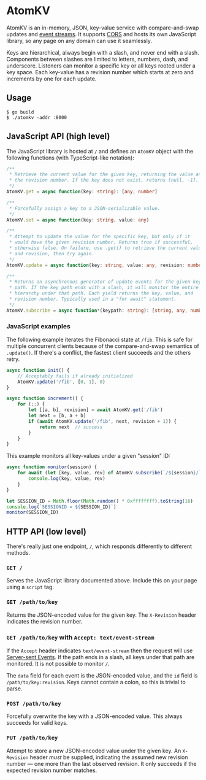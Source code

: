 # AtomKV

AtomKV is an in-memory, JSON, key-value service with compare-and-swap
updates and [event streams][es]. It supports [CORS][cors] and hosts its
own JavaScript library, so any page on any domain can use it seamlessly.

Keys are hierarchical, always begin with a slash, and never end with a
slash. Components between slashes are limited to letters, numbers, dash,
and underscore. Listeners can monitor a specific key or all keys rooted
under a key space. Each key-value has a revision number which starts at
zero and increments by one for each update.

## Usage

    $ go build
    $ ./atomkv -addr :8000

## JavaScript API (high level)

The JavaScript library is hosted at `/` and defines an `AtomKV` object
with the following functions (with TypeScript-like notation):

```ts
/**
 * Retrieve the current value for the given key, returning the value and
 * the revision number. If the key does not exist, returns [null, -1].
 */
AtomKV.get = async function(key: string): [any, number]

/**
 * Forcefully assign a key to a JSON-serializable value.
 */
AtomKV.set = async function(key: string, value: any)

/**
 * Attempt to update the value for the specific key, but only if it 
 * would have the given revision number. Returns true if successful,
 * otherwise false. On failure, use .get() to retrieve the current value
 * and revision, then try again.
 */
AtomKV.update = async function(key: string, value: any, revision: number): boolean

/**
 * Returns an asynchronous generator of update events for the given key
 * path. If the key path ends with a slash, it will monitor the entire
 * hierarchy under that path. Each yield returns the key, value, and
 * revision number. Typically used in a "for await" statement.
 */
AtomKV.subscribe = async function*(keypath: string): [string, any, number]
```

### JavaScript examples

The following example iterates the Fibonacci state at `/fib`. This is
safe for multiple concurrent clients because of the compare-and-swap
semantics of `.update()`. If there's a conflict, the fastest client
succeeds and the others retry.

```js
async function init() {
    // Acceptably fails if already initialized
    AtomKV.update('/fib', [0, 1], 0)
}

async function increment() {
    for (;;) {
        let [[a, b], revision] = await AtomKV.get('/fib')
        let next = [b, a + b]
        if (await AtomKV.update('/fib', next, revision + 1)) {
            return next  // success
        }
    }
}
```

This example monitors all key-values under a given "session" ID:

```js
async function monitor(session) {
    for await (let [key, value, rev] of AtomKV.subscribe(`/${session}/`)) {
        console.log(key, value, rev)
    }
}

let SESSION_ID = Math.floor(Math.random() * 0xffffffff).toString(16)
console.log(`SESSIONID = ${SESSION_ID}`)
monitor(SESSION_ID)
```

## HTTP API (low level)

There's really just one endpoint, `/`, which responds differently to
different methods.

### `GET /`

Serves the JavaScript library documented above. Include this on your
page using a `script` tag. 

### `GET /path/to/key`

Returns the JSON-encoded value for the given key. The `X-Revision`
header indicates the revision number.

### `GET /path/to/key` with `Accept: text/event-stream`

If the `Accept` header indicates `text/event-stream` then the request
will use [Server-sent Events][sse]. If the path ends in a slash, all
keys under that path are monitored. It is not possible to monitor `/`.

The `data` field for each event is the JSON-encoded value, and the `id`
field is `/path/to/key:revision`. Keys cannot contain a colon, so this
is trivial to parse.

### `POST /path/to/key`

Forcefully overwrite the key with a JSON-encoded value. This always
succeeds for valid keys.

### `PUT /path/to/key`

Attempt to store a new JSON-encoded value under the given key. An
`X-Revision` header *must* be supplied, indicating the assumed new
revision number — one more than the last observed revision. It only
succeeds if the expected revision number matches.


[cors]: https://developer.mozilla.org/en-US/docs/Glossary/CORS
[es]: https://developer.mozilla.org/en-US/docs/Web/API/EventSource
[sse]: https://html.spec.whatwg.org/multipage/server-sent-events.html
